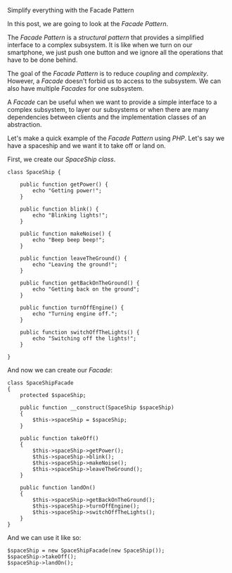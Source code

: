 Simplify everything with the Facade Pattern

In this post, we are going to look at the _Facade Pattern_.

The _Facade Pattern_ is a _structural pattern_ that provides a simplified interface to a complex subsystem. It is like when we turn on our smartphone, we just push one button and we ignore all the operations that have to be done behind.

The goal of the _Facade Pattern_ is to reduce _coupling_ and _complexity_. However, a _Facade_ doesn't forbid us to access to the subsystem. We can also have multiple _Facades_ for one subsystem. 

A _Facade_ can be useful when we want to provide a simple interface to a complex subsystem, to layer our subsystems or when there are many dependencies between clients and the implementation classes of an abstraction.

Let's make a quick example of the _Facade Pattern_ using _PHP_. Let's say we have a spaceship and we want it to take off or land on.

First, we create our _SpaceShip class_.

    class SpaceShip {

        public function getPower() {
            echo "Getting power!";
        }

        public function blink() {
            echo "Blinking lights!";
        }

        public function makeNoise() {
            echo "Beep beep beep!";
        }

        public function leaveTheGround() {
            echo "Leaving the ground!";
        }

        public function getBackOnTheGround() {
            echo "Getting back on the ground";
        }

        public function turnOffEngine() {
            echo "Turning engine off.";
        }

        public function switchOffTheLights() {
            echo "Switching off the lights!";
        }

    }

And now we can create our _Facade_:

    class SpaceShipFacade
    {
        protected $spaceShip;

        public function __construct(SpaceShip $spaceShip)
        {
            $this->spaceShip = $spaceShip;
        }

        public function takeOff()
        {
            $this->spaceShip->getPower();
            $this->spaceShip->blink();
            $this->spaceShip->makeNoise();
            $this->spaceShip->leaveTheGround();
        }

        public function landOn()
        {
            $this->spaceShip->getBackOnTheGround();
            $this->spaceShip->turnOffEngine();
            $this->spaceShip->switchOffTheLights();
        }
    }

And we can use it like so:

    $spaceShip = new SpaceShipFacade(new SpaceShip());
    $spaceShip->takeOff();
    $spaceShip->landOn();